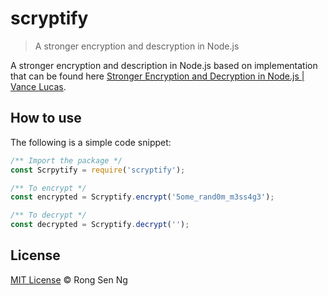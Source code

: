 # scryptify

> A stronger encryption and descryption in Node.js

A stronger encryption and description in Node.js based on implementation that can be found here [Stronger Encryption and Decryption in Node.js | Vance Lucas](http://vancelucas.com/blog/stronger-encryption-and-decryption-in-node-js/).

## How to use

The following is a simple code snippet:

```js
/** Import the package */
const Scrpytify = require('scryptify');

/** To encrypt */
const encrypted = Scryptify.encrypt('5ome_rand0m_m3ss4g3');

/** To decrypt */
const decrypted = Scryptify.decrypt('');
```

## License

[MIT License](http://motss.mit-license.org/) © Rong Sen Ng
